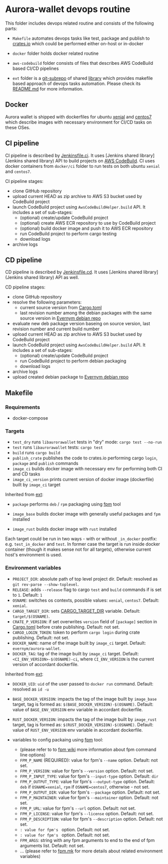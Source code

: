 # Aurora-wallet devops routine

This folder includes devops related routine and consists of the following parts:
- `Makefile` automates devops tasks like test, package and publish to [crates.io](https://crates.io/) which could be performed either on-host or in-docker
- `docker` folder holds docker related routine
- `aws-codebuild` folder consists of files that describes AWS CodeBuild based CI/CD pipelines
- `ext` folder is a [git-subrepo][d003158e] of shared [library](https://github.com/andkononykhin/aurora-wallet/tree/subrepo/devops/ext) which provides makefile based approach of devops tasks automation. Please check its [README.md](ext/README.md) for more information.

  [d003158e]: https://github.com/ingydotnet/git-subrepo "git-subrepo"

## Docker

Aurora wallet is shipped with dockerfiles for ubuntu [xenial](devops/ci/xenial/Dockerfile) and [centos7](devops/ci/xenial/Dockerfile) which describe images with necessary environment for CI/CD tasks on these OSes.

## CI pipeline

CI pipeline is described by [Jenkinsfile.ci](aws-codebuild/Jenkinsfile.ci). It uses [Jenkins shared library](Jenkins shared library) API to build projects on [AWS CodeBuild](https://aws.amazon.com/codebuild/). CI uses docker containers from `docker/ci` folder to run tests on both ubuntu `xenial` and `centos7`.

CI pipeline stages:
- clone GitHub repository
- upload current HEAD as zip archive to AWS S3 bucket used by CodeBuild project
- launch CodeBuild project using `AwsCodeBuildHelper.build` API. It includes a set of sub-stages:
  - (optional) create/update CodeBuild project
  - (optional) create AWS ECR repository to use by CodeBuild project
  - (optional) build docker image and push it to AWS ECR repository
  - run CodeBuild project to perform cargo testing
  - download logs
- archive logs

## CD pipeline

CD pipeline is described by [Jenkinsfile.cd](aws-codebuild/Jenkinsfile.cd). It uses [Jenkins shared library](Jenkins shared library) API as well.

CD pipeline stages:
- clone GitHub repository
- resolve the following parameters:
  - current source version from [Cargo.toml](libaurorawallet/Cargo.toml)
  - last revision number among the debian packages with the same source version in [Evernym debian repo](https://repo.corp.evernym.com/deb/dists/evernym-agency-dev-ubuntu/)
- evaluate new deb package version baseing on source version, last revision number and current build number
- upload current HEAD as zip archive to AWS S3 bucket used by CodeBuild project
- launch CodeBuild project using `AwsCodeBuildHelper.build` API. It includes a set of sub-stages:
  - (optional) create/update CodeBuild project
  - run CodeBuild project to perform debian packaging
  - download logs
- archive logs
- upload created debian package to [Evernym debian repo](https://repo.corp.evernym.com/deb/dists/evernym-agency-dev-ubuntu/)

## Makefile

### Requirements

- docker-compose

### Targets
- `test_dry` runs `libaurorawallet` tests in "dry" mode: `cargo test --no-run`
- `test` runs `libaurorawallet` tests: `cargo test`
- `build` runs `cargo build`
- `publish_crate` publishes the code to crates.io performing cargo `login`, `package` and `publish` commands
- `image_ci` builds docker image with necessary env for performing both CI and CD tasks
- `image_ci_version` prints current version of docker image (dockerfile) built by `image_ci` target

Inherited from [ext](ext/Makefile):
- `package` performs `deb` / `rpm` packaging using [fpm][349f7485] tool
- `image_base` builds docker image with generally useful packages and `fpm` installed
- `image_rust` builds docker image with `rust` installed

  [349f7485]: https://github.com/jordansissel/fpm "fpm"

Each target could be run in two ways - with or without `_in_docker` postfix: e.g. `test_in_docker` and `test`. In former case the target is run inside docker container (though it makes sense not for all targets), otherwise current host's environment is used.

### Environment variables

- `PROJECT_DIR`: absolute path of top level project dir. Default: resolved as `git rev-parse --show-toplevel`.
- `RELEASE`: adds `--release` flag to cargo `test` and `build` commands if is set to `1`. Default: `1`
- `OSNAME`: switches os contexts, possible values: `xenial`, `centos7`. Default: `xenial`.
- `CARGO_TARGET_DIR`: sets [CARGO_TARGET_DIR](https://doc.rust-lang.org/cargo/reference/environment-variables.html) variable. Default: `target/$(OSNAME)`.
- `CRATE_P_VERSION`: if set overwrites `version` field of `[package]` section in [Cargo.toml](libaurorawallet/Cargo.toml) before crate publishing. Default: not set.
- `CARGO_LOGIN_TOKEN`: token to perform `cargo login` during crate publishing. Default: not set.
- `DOCKER_NAME`: name of the image built by `image_ci` target. Default: `evernym/aurora-wallet`.
- `DOCKER_TAG`: tag of the image built by `image_ci` target. Default: `<CI_ENV_VERSION>-$(OSNAME)-ci`, where `CI_ENV_VERSION` is the current version of accordant dockerfile.

Inherited from [ext](ext/Makefile):
- `DOCKER_UID`: `uid` of the user passed to `docker run` command. Default: resolved as `id -u`
- `BASE_DOCKER_VERSION`: impacts the tag of the image built by `image_base` target, tag is formed as: `$(BASE_DOCKER_VERSION)-$(OSNAME)`. Default: value of `BASE_ENV_VERSION` env variable in accordant dockerfile.
- `RUST_DOCKER_VERSION`: impacts the tag of the image built by `image_rust` target, tag is formed as: `$(RUST_DOCKER_VERSION)-$(OSNAME)`. Default: value of `RUST_ENV_VERSION` env variable in accordant dockerfile.
- variables to config packaing using [fpm][349f7485] tool:
  - (please refer to to [fpm wiki][3c28cd3e] more information about fpm command line options)
  - `FPM_P_NAME` (REQUIRED): value for fpm's `--name` option. Default: not set.
  - `FPM_P_VERSION`: value for fpm's `--version` option. Default: not set.
  - `FPM_P_INPUT_TYPE`: value for fpm's `--input-type` option. Default: `dir`
  - `FPM_P_OUTPUT_TYPE`: value for fpm's `--output-type` option. Default: `deb` if `OSNAME=xenial`, `rpm` if `OSNAME=centos7`, otherwise - not set.
  - `FPM_P_OUTPUT_DIR`: value for fpm's `--package` option. Default: not set.
  - `FPM_P_MAINTAINER`: value for fpm's `--maintainer` option. Default: not set.
  - `FPM_P_URL`: value for fpm's `--url` option. Default: not set.
  - `FPM_P_LICENSE`: value for fpm's `--license` option. Default: not set.
  - `FPM_P_DESCRIPTION`: value for fpm's `--description` option. Default: not set.
  - ``: value for fpm's `` option. Default: not set.
  - ``: value for fpm's `` option. Default: not set.
  - `FPM_ARGS`: string with any fpm arguments to end to the end of fpm arguments list. Default: not set.
  - ... (please refer to [fpm.mk](devops/ext/fpm.mk) for more details about related environment variables)

  [3c28cd3e]: https://github.com/jordansissel/fpm/wiki "fpm wiki"
